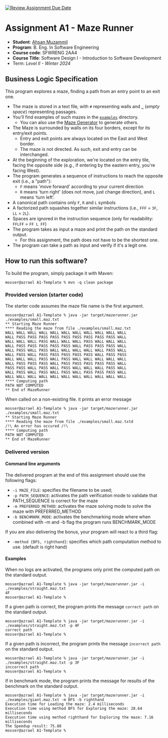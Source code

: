 [![Review Assignment Due Date](https://classroom.github.com/assets/deadline-readme-button-24ddc0f5d75046c5622901739e7c5dd533143b0c8e959d652212380cedb1ea36.svg)](https://classroom.github.com/a/8jM7fhXE)

# Assignment A1 - Maze Runner

- **Student**: [Ahsan Muzammil](muzammia@mcmaster.ca)
- **Program**: B. Eng. In Software Engineering
- **Course code**: SFWRENG 2AA4
- **Course Title**: Software Design I - Introduction to Software Development
- Term: _Level II - Winter 2024_

## Business Logic Specification

This program explores a maze, finding a path from an entry point to an exit one.

- The maze is stored in a text file, with `#` representing walls and `␣` (_empty space_) representing passages.
- You’ll find examples of such mazes in the [`examples`](./examples) directory.
  - You can also use the [Maze Generator](https://github.com/ace-lectures/maze-gen) to generate others.
- The Maze is surrounded by walls on its four borders, except for its entry/exit points.
  - Entry and exit points are always located on the East and West border.
  - The maze is not directed. As such, exit and entry can be interchanged.
- At the beginning of the exploration, we're located on the entry tile, facing the opposite side (e.g., if entering by the eastern entry, you're facing West).
- The program generates a sequence of instructions to reach the opposite exit (i.e., a "path"):
  - `F` means 'move forward' according to your current direction
  - `R` means 'turn right' (does not move, just change direction), and `L` means ‘turn left’.
- A canonical path contains only `F`, `R` and `L` symbols
- A factorized path squashes together similar instructions (i.e., `FFF` = `3F`, `LL` = `2L`).
- Spaces are ignored in the instruction sequence (only for readability: `FFLFF` = `FF L FF`)
- The program takes as input a maze and print the path on the standard output.
  - For this assignment, the path does not have to be the shortest one.
- The program can take a path as input and verify if it's a legit one.

## How to run this software?

To build the program, simply package it with Maven:

```
mosser@azrael A1-Template % mvn -q clean package
```

### Provided version (starter code)

The starter code assumes the maze file name is the first argument.

```
mosser@azrael A1-Template % java -jar target/mazerunner.jar ./examples/small.maz.txt
** Starting Maze Runner
**** Reading the maze from file ./examples/small.maz.txt
WALL WALL WALL WALL WALL WALL WALL WALL WALL WALL WALL
WALL PASS PASS PASS PASS PASS PASS PASS PASS PASS WALL
WALL WALL WALL PASS WALL WALL WALL PASS WALL WALL WALL
WALL PASS PASS PASS PASS PASS WALL PASS PASS PASS WALL
WALL PASS WALL PASS WALL WALL WALL WALL WALL PASS WALL
WALL PASS WALL PASS PASS PASS PASS PASS WALL PASS PASS
WALL WALL WALL PASS WALL PASS WALL WALL WALL WALL WALL
WALL PASS PASS PASS WALL PASS PASS PASS PASS PASS WALL
PASS PASS WALL PASS WALL PASS WALL WALL WALL PASS WALL
WALL PASS WALL PASS WALL PASS WALL PASS PASS PASS WALL
WALL WALL WALL WALL WALL WALL WALL WALL WALL WALL WALL
**** Computing path
PATH NOT COMPUTED
** End of MazeRunner
```

When called on a non-existing file. it prints an error message

```
mosser@azrael A1-Template % java -jar target/mazerunner.jar ./examples/small.maz.txt
** Starting Maze Runner
**** Reading the maze from file ./examples/small.maz.txtd
/!\ An error has occured /!\
**** Computing path
PATH NOT COMPUTED
** End of MazeRunner
```

### Delivered version

#### Command line arguments

The delivered program at the end of this assignment should use the following flags:

- `-i MAZE_FILE`: specifies the filename to be used;
- `-p PATH_SEQUENCE`: activates the path verification mode to validate that PATH_SEQUENCE is correct for the maze
- `-m PREFERRED_METHOD`: activates the maze solving mode to solve the maze with PREFERRED_METHOD
- `-b BENCHMARK_MODE`: activates the benchmarking mode where when combined with -m and -b flag the program runs BENCHMARK_MODE

If you are also delivering the bonus, your program will react to a third flag:

- `-method {BFS, righthand}`: specifies which path computation method to use. (default is right hand)

#### Examples

When no logs are activated, the programs only print the computed path on the standard output.

```
mosser@azrael A1-Template % java -jar target/mazerunner.jar -i ./examples/straight.maz.txt
4F
mosser@azrael A1-Template %
```

If a given path is correct, the program prints the message `correct path` on the standard output.

```
mosser@azrael A1-Template % java -jar target/mazerunner.jar -i ./examples/straight.maz.txt -p 4F
correct path
mosser@azrael A1-Template %
```

If a given path is incorrect, the program prints the message `incorrect path` on the standard output.

```
mosser@azrael A1-Template % java -jar target/mazerunner.jar -i ./examples/straight.maz.txt -p 3F
inccorrect path
mosser@azrael A1-Template %
```

If in benchmark mode, the program prints the message for results of the benchmark on the standard output.

```
mosser@azrael A1-Template % java -jar target/mazerunner.jar -i ./examples/giant.maz.txt -m BFS -b righthand
Execution time for Loading the maze: 2.4 milliseconds
Execution time using method BFS for Exploring the maze: 28.64 milliseconds
Execution time using method righthand for Exploring the maze: 7.16 milliseconds
The Speedup result: 75.88
mosser@azrael A1-Template %
```
